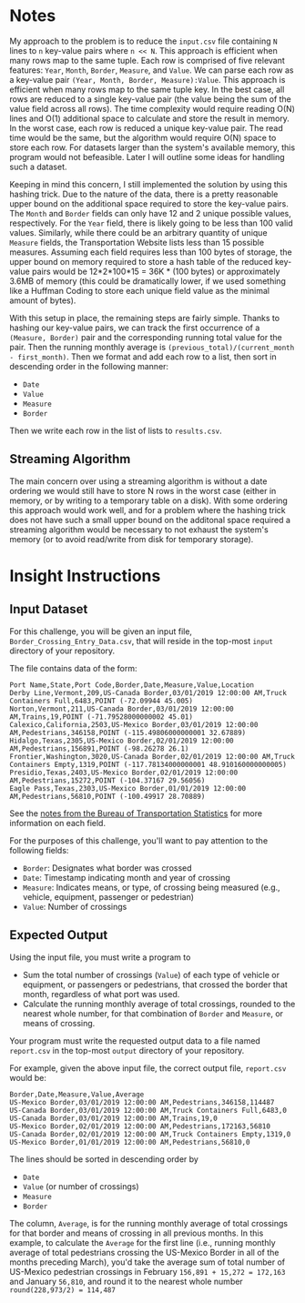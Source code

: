 # Notes

My approach to the problem is to reduce the `input.csv` file containing `N` lines to `n` 
key-value pairs where `n << N`. This approach is efficient when many rows map to the same tuple. 
Each row is comprised of five relevant features: `Year`, `Month`, `Border`, `Measure`, and `Value`. 
We can parse each row as a key-value pair `(Year, Month, Border, Measure):Value`.
This approach is efficient when many rows map to the same tuple key. In the best case, all rows are
reduced to a single key-value pair (the value being the sum of the value field across all rows).
The time complexity would require reading O(N) lines and O(1) additional space to calculate and 
store the result in memory. In the worst case, each row is reduced a unique key-value pair. The read 
time would be the same, but the algorithm would require O(N) space to store each row. For datasets
larger than the system's available memory, this program would not befeasible. Later I will outline
some ideas for handling such a dataset.

Keeping in mind this concern, I still implemented the solution by using this hashing trick. Due to the 
nature of the data, there is a pretty reasonable upper bound on the additional space required to store
the key-value pairs. The `Month` and `Border` fields can only have 12 and 2 unique possible values, respectively.
For the `Year` field, there is likely going to be less than 100 valid values. Similarly, while there could
be an arbitrary quantity of unique `Measure` fields, the Transportation Website lists less than 15 possible
measures. Assuming each field requires less than 100 bytes of storage, the upper bound on memory required
to store a hash table of the reduced key-value pairs would be 12\*2\*100\*15 = 36K \* (100 bytes) or approximately
3.6MB of memory (this could be dramatically lower, if we used something like a Huffman Coding to store each
unique field value as the minimal amount of bytes). 

With this setup in place, the remaining steps are fairly simple. Thanks to hashing our key-value pairs, we can track
the first occurrence of a `(Measure, Border)` pair and the corresponding running total value for the pair.
Then the running monthly average is `(previous_total)/(current_month - first_month)`. Then we format and add each row
to a list, then sort in descending order in the following manner:
* `Date`
* `Value` 
* `Measure`
* `Border`

Then we write each row in the list of lists to `results.csv`.

## Streaming Algorithm

The main concern over using a streaming algorithm is without a date ordering we would still have to store N rows in
the worst case (either in memory, or by writing to a temporary table on a disk). With some ordering this approach
would work well, and for a problem where the hashing trick does not have such a small upper bound on the additonal
space required a streaming algorithm would be necessary to not exhaust the system's memory (or to avoid read/write
from disk for temporary storage).



# Insight Instructions
## Input Dataset

For this challenge, you will be given an input file, `Border_Crossing_Entry_Data.csv`, that will reside in the top-most `input` directory of your repository.

The file contains data of the form:

```
Port Name,State,Port Code,Border,Date,Measure,Value,Location
Derby Line,Vermont,209,US-Canada Border,03/01/2019 12:00:00 AM,Truck Containers Full,6483,POINT (-72.09944 45.005)
Norton,Vermont,211,US-Canada Border,03/01/2019 12:00:00 AM,Trains,19,POINT (-71.79528000000002 45.01)
Calexico,California,2503,US-Mexico Border,03/01/2019 12:00:00 AM,Pedestrians,346158,POINT (-115.49806000000001 32.67889)
Hidalgo,Texas,2305,US-Mexico Border,02/01/2019 12:00:00 AM,Pedestrians,156891,POINT (-98.26278 26.1)
Frontier,Washington,3020,US-Canada Border,02/01/2019 12:00:00 AM,Truck Containers Empty,1319,POINT (-117.78134000000001 48.910160000000005)
Presidio,Texas,2403,US-Mexico Border,02/01/2019 12:00:00 AM,Pedestrians,15272,POINT (-104.37167 29.56056)
Eagle Pass,Texas,2303,US-Mexico Border,01/01/2019 12:00:00 AM,Pedestrians,56810,POINT (-100.49917 28.70889)
```
See the [notes from the Bureau of Transportation Statistics](https://data.transportation.gov/Research-and-Statistics/Border-Crossing-Entry-Data/keg4-3bc2) for more information on each field.

For the purposes of this challenge, you'll want to pay attention to the following fields:
* `Border`: Designates what border was crossed
* `Date`: Timestamp indicating month and year of crossing
* `Measure`: Indicates means, or type, of crossing being measured (e.g., vehicle, equipment, passenger or pedestrian)
* `Value`: Number of crossings

## Expected Output
Using the input file, you must write a program to
* Sum the total number of crossings (`Value`) of each type of vehicle or equipment, or passengers or pedestrians, that crossed the border that month, regardless of what port was used.
* Calculate the running monthly average of total crossings, rounded to the nearest whole number, for that combination of `Border` and `Measure`, or means of crossing.

Your program must write the requested output data to a file named `report.csv` in the top-most `output` directory of your repository.

For example, given the above input file, the correct output file, `report.csv` would be:

```
Border,Date,Measure,Value,Average
US-Mexico Border,03/01/2019 12:00:00 AM,Pedestrians,346158,114487
US-Canada Border,03/01/2019 12:00:00 AM,Truck Containers Full,6483,0
US-Canada Border,03/01/2019 12:00:00 AM,Trains,19,0
US-Mexico Border,02/01/2019 12:00:00 AM,Pedestrians,172163,56810
US-Canada Border,02/01/2019 12:00:00 AM,Truck Containers Empty,1319,0
US-Mexico Border,01/01/2019 12:00:00 AM,Pedestrians,56810,0

```

The lines should be sorted in descending order by
* `Date`
* `Value` (or number of crossings)
* `Measure`
* `Border`

The column, `Average`, is for the running monthly average of total crossings for that border and means of crossing in all previous months.
In this example, to calculate the `Average` for the first line (i.e., running monthly average of total pedestrians crossing the US-Mexico Border in all of the months preceding March),
you'd take the average sum of total number of US-Mexico pedestrian crossings in February `156,891 + 15,272 = 172,163` and January `56,810`,
and round it to the nearest whole number `round(228,973/2) = 114,487`
